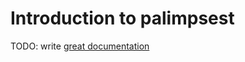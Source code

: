 # Introduction to palimpsest

TODO: write [great documentation](http://jacobian.org/writing/great-documentation/what-to-write/)
